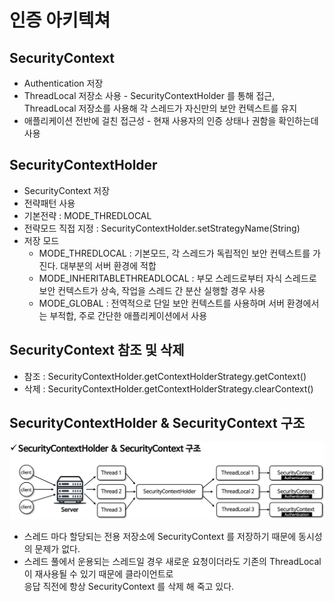 # 인증 아키텍쳐

## SecurityContext
- Authentication 저장
- ThreadLocal 저장소 사용 - SecurityContextHolder 를 통해 접근, ThreadLocal 저장소를 사용해 각 스레드가 자신만의 보안 컨텍스트를 유지
- 애플리케이션 전반에 걸친 접근성 - 현재 사용자의 인증 상태나 권함을 확인하는데 사용

## SecurityContextHolder
- SecurityContext 저장
- 전략패턴 사용
- 기본전략 : MODE_THREDLOCAL
- 전략모드 직접 지정 : SecurityContextHolder.setStrategyName(String)
- 저장 모드
  - MODE_THREDLOCAL : 기본모드, 각 스레드가 독립적인 보안 컨텍스트를 가진다. 대부분의 서버 환경에 적합
  - MODE_INHERITABLETHREADLOCAL : 부모 스레드로부터 자식 스레드로 보안 컨텍스트가 상속, 작업을 스레드 간 분산 실행할 경우 사용
  - MODE_GLOBAL : 전역적으로 단일 보안 컨텍스트를 사용하며 서버 환경에서는 부적합, 주로 간단한 애플리케이션에서 사용

## SecurityContext 참조 및 삭제
- 참조 : SecurityContextHolder.getContextHolderStrategy.getContext()
- 삭제 : SecurityContextHolder.getContextHolderStrategy.clearContext()

## SecurityContextHolder & SecurityContext 구조
![img](img/SecurityContext.png)
- 스레드 마다 할당되는 전용 저장소에 SecurityContext 를 저장하기 때문에 동시성의 문제가 없다.
- 스레드 풀에서 운용되는 스레드일 경우 새로운 요청이더라도 기존의 ThreadLocal 이 재사용될 수 있기 때문에 클라이언트로    
응답 직전에 항상 SecurityContext 를 삭제 해 죽고 있다.